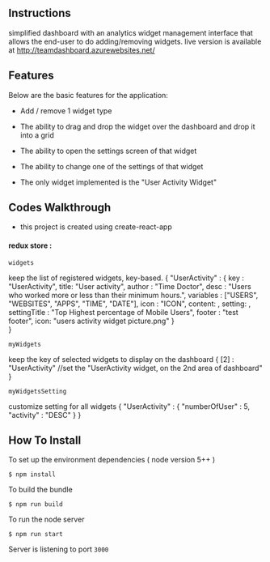 ## Instructions

simplified dashboard with an analytics widget management interface that allows the end-user to do adding/removing widgets.
live version is available at http://teamdashboard.azurewebsites.net/

## Features

Below are the basic features for the application:

- Add / remove 1 widget type
- The ability to drag and drop the widget over the dashboard and drop it into a grid
- The ability to open the settings screen of that widget
- The ability to change one of the settings of that widget

- The only widget implemented is the "User Activity Widget"

## Codes Walkthrough

- this project is created using create-react-app

#### redux store :
```
widgets
```
keep the list of registered widgets, key-based.
{
	"UserActivity" : {
		key : "UserActivity",
		title: "User activity",
		author : "Time Doctor",
		desc : "Users who worked more or less than their minimum hours.",
		variables : ["USERS", "WEBSITES", "APPS", "TIME", "DATE"],
		icon : "ICON",
		content: <UserActivity activity={GetUserActivity()}/>,
		setting: <UserActivitySetting />,
		settingTitle : "Top Highest percentage of Mobile Users",
		footer : "test footer",
		icon: "users activity widget picture.png"
	}	
}

```
myWidgets
```

keep the key of selected widgets to display on the dashboard
{
   [2] : "UserActivity"  //set the "UserActivity widget, on the 2nd area of dashboard"
}


```
myWidgetsSetting
```
customize setting for all widgets
{
  "UserActivity" : {
  		"numberOfUser" : 5,
  		"activity" : "DESC"
  }
}

## How To Install

To set up the environment dependencies ( node version 5++ )

```
$ npm install
```

To build the bundle

```
$ npm run build
```

To run the node server

```
$ npm run start
```

Server is listening to port `3000`
